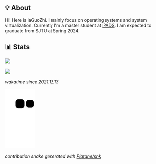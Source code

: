 ## 💡 About

Hi! Here is iaGuoZhi. I mainly focus on operating systems and system virtualization. Currently I'm a master student at [IPADS](https://ipads.se.sjtu.edu.cn/). I am expected to graduate from SJTU at Spring 2024.

## 📊 Stats
![](https://github-readme-stats.vercel.app/api?username=iaguozhi&show_icons=true&count_private=true&hide=stars&theme=tokyonight)

![](https://github-readme-stats.vercel.app/api/wakatime?username=iaguozhi&layout=compact&langs_count=8&theme=tokyonight&v=2)

_wakatime since 2021.12.13_

![github contribution grid snake animation](https://raw.githubusercontent.com/iaGuoZhi/iaGuoZhi/output/github-contribution-grid-snake.svg)

_contribution snake generated with [Platane/snk](https://github.com/Platane/snk)_
